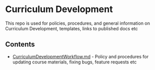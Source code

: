 Curriculum Development
======================

This repo is used for policies, procedures, and general information on Curriculum Development, templates, links to published docs etc

## Contents
- [CurriculumDevelopmentWorkflow.md](https://github.com/learnchef/curriculum-devel/blob/master/CurriculumDevelopmentWorkflow.md) - Policy and procedures for updating course materials, fixing bugs, feature requests etc
